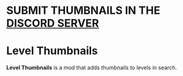 # SUBMIT THUMBNAILS IN THE [DISCORD SERVER](https://discord.gg/TQvfk2sPq7)

# Level Thumbnails

**Level Thumbnails** is a mod that adds thumbnails to levels in search.

